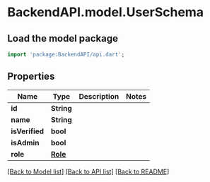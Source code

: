 # BackendAPI.model.UserSchema

## Load the model package

```dart
import 'package:BackendAPI/api.dart';
```

## Properties

 Name           | Type                | Description | Notes 
----------------|---------------------|-------------|-------
 **id**         | **String**          |             |
 **name**       | **String**          |             |
 **isVerified** | **bool**            |             |
 **isAdmin**    | **bool**            |             |
 **role**       | [**Role**](Role.md) |             |

[[Back to Model list]](../README.md#documentation-for-models) [[Back to API list]](../README.md#documentation-for-api-endpoints) [[Back to README]](../README.md)



